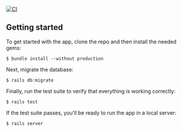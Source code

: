 [![CI](https://github.com/agonyawaits/sample-app/workflows/CI/badge.svg)](https://github.com/agonyawaits/sample-app/actions?query=workflow%3ACI+branch%3Amaster)
## Getting started

To get started with the app, clone the repo and then install the needed gems:

```
$ bundle install --without production
```

Next, migrate the database:

```
$ rails db:migrate
```

Finally, run the test suite to verify that everything is working correctly:

```
$ rails test
```

If the test suite passes, you'll be ready to run the app in a local server:

```
$ rails server
```
